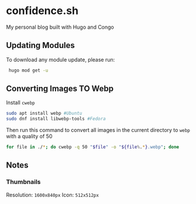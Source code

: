 # confidence.sh

My personal blog built with Hugo and Congo

## Updating Modules

To download any module update, please run:

```sh
 hugo mod get -u
```

## Converting Images TO Webp

Install `cwebp`

```sh
sudo apt install webp #Ubuntu
sudo dnf install libwebp-tools #Fedora
```

Then run this command to convert all images in the current directory to `webp`
with a quality of 50

```sh
for file in ./*; do cwebp -q 50 "$file" -o "${file%.*}.webp"; done
```

## Notes

### Thumbnails

Resolution: `1600x840px` Icon: `512x512px`
